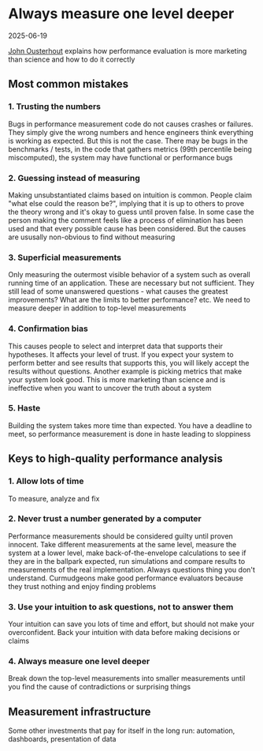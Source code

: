 # Always measure one level deeper

2025-06-19

[John Ousterhout](https://dl.acm.org/doi/10.1145/3213770) explains how
performance evaluation is more marketing than science and how to do it correctly

## Most common mistakes

### 1. Trusting the numbers

Bugs in performance measurement code do not causes crashes or failures. They
simply give the wrong numbers and hence engineers think everything is working as
expected. But this is not the case. There may be bugs in the benchmarks / tests,
in the code that gathers metrics (99th percentile being miscomputed), the system
may have functional or performance bugs

### 2. Guessing instead of measuring

Making unsubstantiated claims based on intuition is common. People claim "what
else could the reason be?", implying that it is up to others to prove the theory
wrong and it's okay to guess until proven false. In some case the person making
the comment feels like a process of elimination has been used and that every
possible cause has been considered. But the causes are ususally non-obvious to
find without measuring

### 3. Superficial measurements

Only measuring the outermost visible behavior of a system such as overall
running time of an application. These are necessary but not sufficient. They
still lead of some unanswered questions - what causes the greatest improvements?
What are the limits to better performance? etc. We need to measure deeper in
addition to top-level measurements

### 4. Confirmation bias

This causes people to select and interpret data that supports their hypotheses.
It affects your level of trust. If you expect your system to perform better and
see results that supports this, you will likely accept the results without
questions. Another example is picking metrics that make your system look good.
This is more marketing than science and is ineffective when you want to uncover
the truth about a system

### 5. Haste

Building the system takes more time than expected. You have a deadline to meet,
so performance measurement is done in haste leading to sloppiness

## Keys to high-quality performance analysis

### 1. Allow lots of time

To measure, analyze and fix

### 2. Never trust a number generated by a computer

Performance measurements should be considered guilty until proven innocent. Take
different measurements at the same level, measure the system at a lower level,
make back-of-the-envelope calculations to see if they are in the ballpark
expected, run simulations and compare results to measurements of the real
implementation. Always questions thing you don't understand. Curmudgeons make
good performance evaluators because they trust nothing and enjoy finding
problems

### 3. Use your intuition to ask questions, not to answer them

Your intuition can save you lots of time and effort, but should not make your
overconfident. Back your intuition with data before making decisions or claims

### 4. Always measure one level deeper

Break down the top-level measurements into smaller measurements until you find
the cause of contradictions or surprising things

## Measurement infrastructure

Some other investments that pay for itself in the long run: automation,
dashboards, presentation of data
